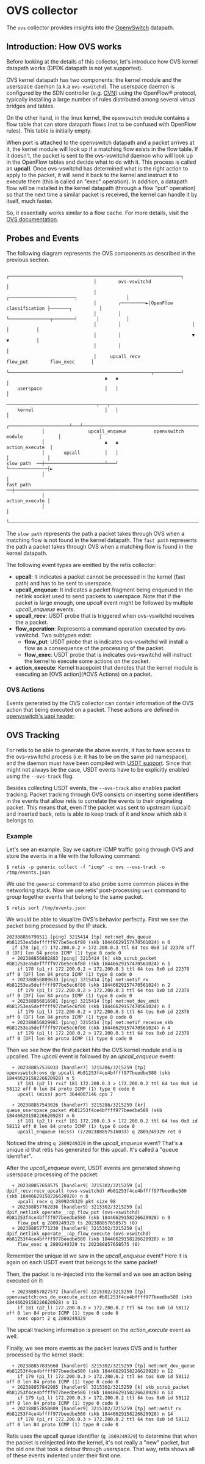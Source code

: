 # OVS collector

The `ovs` collector provides insights into the [OpenvSwitch](http://www.openvswitch.org/) datapath.

## Introduction: How OVS works

Before looking at the details of this collector, let's introduce how OVS kernel datapath works
(DPDK datapath is not yet supported).

OVS kernel datapath has two components: the kernel module and the userspace daemon
(a.k.a `ovs-vswitchd`). The userspace daemon is configured by the SDN controller
(e.g. [OVN](https://www.ovn.org)) using the OpenFlow® protocol, typically installing a large
number of rules distributed among several virtual bridges and tables.

On the other hand, in the linux kernel, the `openvswitch` module contains a flow table that can
store datapath flows (not to be confused with OpenFlow rules). This table is initially empty.

When port is attached to the openvswitch datapath and a packet arrives at it, the kernel module
will look up if a matching flow exists in the flow table. If it doesn't, the packet is sent to
the ovs-vswitchd daemon who will look up in the OpenFlow tables and decide what to do with it.
This process is called an **upcall**. Once ovs-vswitchd has determined what is the right action
to apply to the packet, it will send it back to the kernel and instruct it to execute them
(this is called an "exec" operation). In addition, a datapath flow will be installed in the
kernel datapath (through a flow "put" operation) so that the next time a similar packet is received,
the kernel can handle it by itself, much faster.

So, it essentially works similar to a flow cache. For more details, visit the
[OVS documentation](https://docs.openvswitch.org/en/latest/).

## Probes and Events

The following diagram represents the OVS components as described in the previous section.



```none
                                ┌───────────────────────────────────────────────────────────────┐
                                │        ovs-vswitchd                                           │
                                │                   ┌────────────────────────┐                  │
                                │        ┌─────────►│OpenFlow classification ├───────┐          │
                                │        │          └───────────────┬────────┘       │          │
                                │        │                          │                │          │
                                │        │                          ▼                ▼          │
                                │        │                                                      │
                                │     upcall_recv                flow_put        flow_exec      │
                                └────────────────────────────────────────────────────┬──────────┘
                                    ▲   ▲                                            │
    userspace                       │   │                                            │
   ─────────────────────────────────┬───┬────────────────────────────────────────────┼────────────
    kernel                          │   │                                            │
             ┌──────────────────────┴───┴────────────────────────────────────────────┼──────────────┐
             │                upcall_enqueue          openvswitch module             │              │
             │                      ▲   ▲                                           action_execute  │
             │       upcall         │   │                                            │              │
slow path  ──┼──────────────────────┴───┘                                            └──────────────┤►
             │                                                                                      │
fast path  ──┼──────────────────────────────────────────────────────────────────────────────────────┼─►
             │                                                                       action_execute │
             │                                                                                      │
             └──────────────────────────────────────────────────────────────────────────────────────┘

```

The `slow path` represents the path a packet takes through OVS when a matching flow is not
found in the kernel datapath.
The `fast path` represents the path a packet takes through OVS when a matching flow is
found in the kernel datapath.

The following event types are emitted by the retis collector:

- **upcall**: It indicates a packet cannot be processed in the kernel (fast path) and
has to be sent to userspace.
- **upcall_enqueue**: It indicates a packet fragment being enqueued in the netlink socket
used to send packets to userspace. Note that if the packet is large enough, one *upcall*
event might be followed by multiple *upcall_enqueue* events.
- **upcall_recv**: USDT probe that is triggered when ovs-vswitchd receives the a packet.
- **flow_operation**: Represents a command operation executed by ovs-vswitchd. Two subtypes exist:
	- **flow_put**: USDT probe that is indicates ovs-vswitchd will install a flow as a consequence
of the processing of the packet.
	- **flow_exec**: USDT probe that is indicates ovs-vswitchd will instruct the kernel to execute
some actions on the packet.
- **action_execute**: Kernel tracepoint that denotes that the kernel module is executing an
[OVS action](#OVS Actions) on a packet.


### OVS Actions

Events generated by the OVS collector can contain information of the OVS action that being executed
on a packet. These actions are defined in
[openvswitch's uapi header](https://github.com/torvalds/linux/blob/master/include/uapi/linux/openvswitch.h).

## OVS Tracking
For retis to be able to generate the above events, it has to have access to the ovs-vswitchd process
(i.e: it has to be on the same pid namespace), and the daemon must have been compiled with
[USDT support](https://docs.openvswitch.org/en/latest/topics/usdt-probes/). Since that might not
always be the case, USDT events have to be explicitly enabled using the `--ovs-track` flag.

Besides collecting USDT events, the `--ovs-track` also enables packet tracking. Packet tracking through
OVS consists on inserting some identifiers in the events that allow retis to correlate the events to their
originating packet. This means that, even if the packet was sent to upstream (upcall) and inserted back,
retis is able to keep track of it and know which skb it belongs to.

### Example
Let's see an example. Say we capture ICMP traffic going through OVS and store the events in a file
with the following command:
```none
$ retis -p generic collect -f "icmp" -c ovs --ovs-track -o /tmp/events.json
```

We use the `generic` command to also probe some common places in the networking stack.
Now we use retis' post-processing `sort` command to group together events that belong to the same
packet.

```none
$ retis sort /tmp/events.json
```

We would be able to visualize OVS's behavior perfectly. First we see the packet being processed by the IP
stack.
```none
202388856790511 [ping] 3215414 [tp] net:net_dev_queue #b81253ea5defffff977be5ec6f80 (skb 18446629157470561024) n 0
  if 178 (p1_r) 172.200.0.2 > 172.200.0.3 ttl 64 tos 0x0 id 22378 off 0 [DF] len 84 proto ICMP (1) type 8 code 0
  + 202388856802883 [ping] 3215414 [k] skb_scrub_packet #b81253ea5defffff977be5ec6f80 (skb 18446629157470561024) n 1
    if 178 (p1_r) 172.200.0.2 > 172.200.0.3 ttl 64 tos 0x0 id 22378 off 0 [DF] len 84 proto ICMP (1) type 8 code 0
  + 202388856809633 [ping] 3215414 [tp] net:netif_rx #b81253ea5defffff977be5ec6f80 (skb 18446629157470561024) n 2
    if 179 (p1_l) 172.200.0.2 > 172.200.0.3 ttl 64 tos 0x0 id 22378 off 0 [DF] len 84 proto ICMP (1) type 8 code 0
  + 202388856816981 [ping] 3215414 [tp] net:net_dev_xmit #b81253ea5defffff977be5ec6f80 (skb 18446629157470561024) n 3
    if 179 (p1_l) 172.200.0.2 > 172.200.0.3 ttl 64 tos 0x0 id 22378 off 0 [DF] len 84 proto ICMP (1) type 8 code 0
  + 202388856829981 [ping] 3215414 [tp] net:netif_receive_skb #b81253ea5defffff977be5ec6f80 (skb 18446629157470561024) n 4
    if 179 (p1_l) 172.200.0.2 > 172.200.0.3 ttl 64 tos 0x0 id 22378 off 0 [DF] len 84 proto ICMP (1) type 8 code 0
```
Then we see how the first packet hits the OVS kernel module and is is upcalled. The *upcall* event is followed by an *upcall_enqueue* event:

```none
  + 202388857516033 [handler7] 3215286/3215259 [tp] openvswitch:ovs_dp_upcall #b81253f4ce4bffff977beedbe580 (skb 18446629158226620928) n 5
    if 181 (p2_l) rxif 181 172.200.0.3 > 172.200.0.2 ttl 64 tos 0x0 id 58112 off 0 len 84 proto ICMP (1) type 0 code 0
    upcall (miss) port 3644007146 cpu 7

  + 202388857543026 [handler7] 3215286/3215259 [kr] queue_userspace_packet #b81253f4ce4bffff977beedbe580 (skb 18446629158226620928) n 6
    if 181 (p2_l) rxif 181 172.200.0.3 > 172.200.0.2 ttl 64 tos 0x0 id 58112 off 0 len 84 proto ICMP (1) type 0 code 0
    upcall_enqueue (miss) (7/202388857516033) q 2809249329 ret 0
```

Noticed the string `q 2809249329` in the *upcall_enqueue* event? That's a unique id that retis has generated for this upcall.
It's called a "queue identifier".

After the *upcall_enqueue* event, USDT events are generated showing userspace processing of the packet:

```none
  + 202388857658575 [handler9] 3215302/3215259 [u] dpif_recv:recv_upcall (ovs-vswitchd) #b81253f4ce4bffff977beedbe580 (skb 18446629158226620928) n 8
    upcall_recv q 2809249329 pkt_size 98
  + 202388857762836 [handler9] 3215302/3215259 [u] dpif_netlink_operate__:op_flow_put (ovs-vswitchd) #b81253f4ce4bffff977beedbe580 (skb 18446629158226620928) n 9
    flow_put q 2809249329 ts 202388857658575 (0)
  + 202388857771230 [handler9] 3215302/3215259 [u] dpif_netlink_operate__:op_flow_execute (ovs-vswitchd) #b81253f4ce4bffff977beedbe580 (skb 18446629158226620928) n 10
    flow_exec q 2809249329 ts 202388857658575 (0)
```

Remember the unique id we saw in the *upcall_enqueue* event? Here it is again on each USDT event
that belongs to the same packet!

Then, the packet is re-injected into the kernel and we see an action being executed on it:
```none
  + 202388857827572 [handler9] 3215302/3215259 [tp] openvswitch:ovs_do_execute_action #b81253f4ce4bffff977beedbe580 (skb 18446629158226620928) n 11
    if 181 (p2_l) 172.200.0.3 > 172.200.0.2 ttl 64 tos 0x0 id 58112 off 0 len 84 proto ICMP (1) type 0 code 0
    exec oport 2 q 2809249329
```
The upcall tracking information is present on the *action_execute* event as well.

Finally, we see more events as the packet leaves OVS and is further processed by the kernel stack:

```none
  + 202388857835660 [handler9] 3215302/3215259 [tp] net:net_dev_queue #b81253f4ce4bffff977beedbe580 (skb 18446629158226620928) n 12
    if 179 (p1_l) 172.200.0.3 > 172.200.0.2 ttl 64 tos 0x0 id 58112 off 0 len 84 proto ICMP (1) type 0 code 0
  + 202388857842985 [handler9] 3215302/3215259 [k] skb_scrub_packet #b81253f4ce4bffff977beedbe580 (skb 18446629158226620928) n 13
    if 179 (p1_l) 172.200.0.3 > 172.200.0.2 ttl 64 tos 0x0 id 58112 off 0 len 84 proto ICMP (1) type 0 code 0
  + 202388857850009 [handler9] 3215302/3215259 [tp] net:netif_rx #b81253f4ce4bffff977beedbe580 (skb 18446629158226620928) n 14
    if 178 (p1_r) 172.200.0.3 > 172.200.0.2 ttl 64 tos 0x0 id 58112 off 0 len 84 proto ICMP (1) type 0 code 0
```

Retis uses the upcall queue identifier (`q 2809249329`) to determine that when the packet is reinjected
into the kernel, it's not really a "new" packet, but the old one that took a detour through userspace.
That way, retis shows all of these events indented under their first one.

